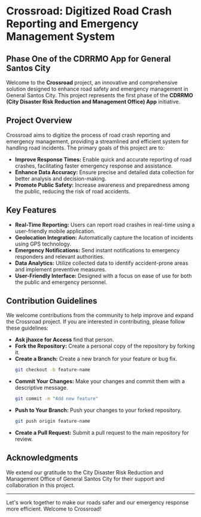 # Crossroad: Digitized Road Crash Reporting and Emergency Management System

## Phase One of the CDRRMO App for General Santos City

Welcome to the **Crossroad** project, an innovative and comprehensive solution designed to enhance road safety and emergency management in General Santos City. This project represents the first phase of the **CDRRMO (City Disaster Risk Reduction and Management Office) App** initiative.

## Project Overview

Crossroad aims to digitize the process of road crash reporting and emergency management, providing a streamlined and efficient system for handling road incidents. The primary goals of this project are to:

- **Improve Response Times:** Enable quick and accurate reporting of road crashes, facilitating faster emergency response and assistance.
- **Enhance Data Accuracy:** Ensure precise and detailed data collection for better analysis and decision-making.
- **Promote Public Safety:** Increase awareness and preparedness among the public, reducing the risk of road accidents.

## Key Features

- **Real-Time Reporting:** Users can report road crashes in real-time using a user-friendly mobile application.
- **Geolocation Integration:** Automatically capture the location of incidents using GPS technology.
- **Emergency Notifications:** Send instant notifications to emergency responders and relevant authorities.
- **Data Analytics:** Utilize collected data to identify accident-prone areas and implement preventive measures.
- **User-Friendly Interface:** Designed with a focus on ease of use for both the public and emergency personnel.

## Contribution Guidelines

We welcome contributions from the community to help improve and expand the Crossroad project. If you are interested in contributing, please follow these guidelines:

- **Ask jhaxce for Access** find that person.
- **Fork the Repository:** Create a personal copy of the repository by forking it.
- **Create a Branch:** Create a new branch for your feature or bug fix.
    ```bash
    git checkout -b feature-name
    ```
- **Commit Your Changes:** Make your changes and commit them with a descriptive message.
    ```bash
    git commit -m "Add new feature"
    ```
- **Push to Your Branch:** Push your changes to your forked repository.
    ```bash
    git push origin feature-name
    ```
- **Create a Pull Request:** Submit a pull request to the main repository for review.

## Acknowledgments

We extend our gratitude to the City Disaster Risk Reduction and Management Office of General Santos City for their support and collaboration in this project.

---

Let's work together to make our roads safer and our emergency response more efficient. Welcome to Crossroad!
